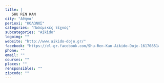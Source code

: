 ```yaml
---
title: |
   SHU REN KAN
city: "Αθήνα"
perioxi: "ΚΟΛΩΝΟΣ"
categories: "Πολεμικές τέχνες"
subcategories: "Aikido"
logoimg: ""
website: "http://www.aikido-dojo.gr/"
facebook: "https://el-gr.facebook.com/Shu-Ren-Kan-Aikido-Dojo-161708514023546/"
phone: ""
email: ""
courses: ""
places: ""
rensponsibles: ""
zipcode: ""
---
```




